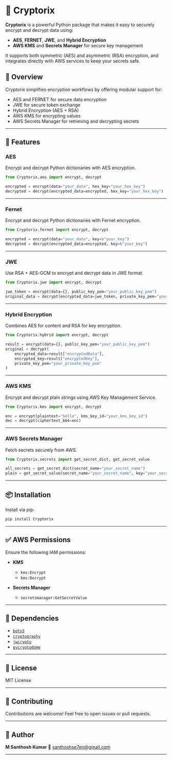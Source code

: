 # 🔐 Cryptorix

**Cryptorix** is a powerful Python package that makes it easy to securely encrypt and decrypt data
using:

* **AES**, **FERNET**, **JWE**, and **Hybrid Encryption**
* **AWS KMS** and **Secrets Manager** for secure key management

It supports both symmetric (AES) and asymmetric (RSA) encryption, and integrates directly with AWS
services to keep your secrets safe.

## 🧩 Overview

Cryptorix simplifies encryption workflows by offering modular support for:

* AES and FERNET for secure data encryption
* JWE for secure token exchange
* Hybrid Encryption (AES + RSA)
* AWS KMS for encrypting values
* AWS Secrets Manager for retrieving and decrypting secrets

---

## 🚀 Features

### AES

Encrypt and decrypt Python dictionaries with AES encryption.

```python
from Cryptorix.aes import encrypt, decrypt

encrypted = encrypt(data="your_data", hex_key="your_hex_key")
decrypted = decrypt(encrypted_data=encrypted, hex_key="your_hex_key")
```

---

### Fernet

Encrypt and decrypt Python dictionaries with Fernet encryption.

```python
from Cryptorix.fernet import encrypt, decrypt

encrypted = encrypt(data="your_data", key=b"your_key")
decrypted = decrypt(encrypted_data=encrypted, key=b"your_key")
```

---

### JWE

Use RSA + AES-GCM to encrypt and decrypt data in JWE format.

```python
from Cryptorix.jwe import encrypt, decrypt

jwe_token = encrypt(data={}, public_key_pem="your_public_key_pem")
original_data = decrypt(encrypted_data=jwe_token, private_key_pem="your_private_key_pem")
```

---

### Hybrid Encryption

Combines AES for content and RSA for key encryption.

```python
from Cryptorix.hybrid import encrypt, decrypt

result = encrypt(data={}, public_key_pem="your_public_key_pem")
original = decrypt(
    encrypted_data=result["encryptedData"],
    encrypted_key=result["encryptedKey"],
    private_key_pem="your_private_key_pem"
)
```

---

### AWS KMS

Encrypt and decrypt plain strings using AWS Key Management Service.

```python
from Cryptorix.kms import encrypt, decrypt

enc = encrypt(plaintext="hello", kms_key_id="your_kms_key_id")
dec = decrypt(ciphertext_b64=enc)
```

---

### AWS Secrets Manager

Fetch secrets securely from AWS.

```python
from Cryptorix.secrets import get_secret_dict, get_secret_value

all_secrets = get_secret_dict(secret_name="your_secret_name")
plain = get_secret_value(secret_name="your_secret_name", key="your_secret_key")
```

---

## 📦 Installation

Install via pip:

```bash
pip install Cryptorix
```

---

## ✅ AWS Permissions

Ensure the following IAM permissions:

* **KMS**

    * `kms:Encrypt`
    * `kms:Decrypt`
* **Secrets Manager**

    * `secretsmanager:GetSecretValue`

---

## 🧰 Dependencies

* [`boto3`](https://pypi.org/project/boto3/)
* [`cryptography`](https://pypi.org/project/cryptography/)
* [`jwcrypto`](https://pypi.org/project/jwcrypto/)
* [`pycryptodome`](https://pypi.org/project/pycryptodome/)

---

## 📄 License

MIT License

---

## 🤝 Contributing

Contributions are welcome! Feel free to open issues or pull requests.

---

## 👤 Author

**M Santhosh Kumar**
📧 [santhoshse7en@gmail.com](mailto:santhoshse7en@gmail.com)

---